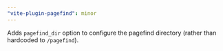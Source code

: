```yaml
---
"vite-plugin-pagefind": minor
---
```


Adds `pagefind_dir` option to configure the pagefind directory (rather than hardcoded to `/pagefind`).
